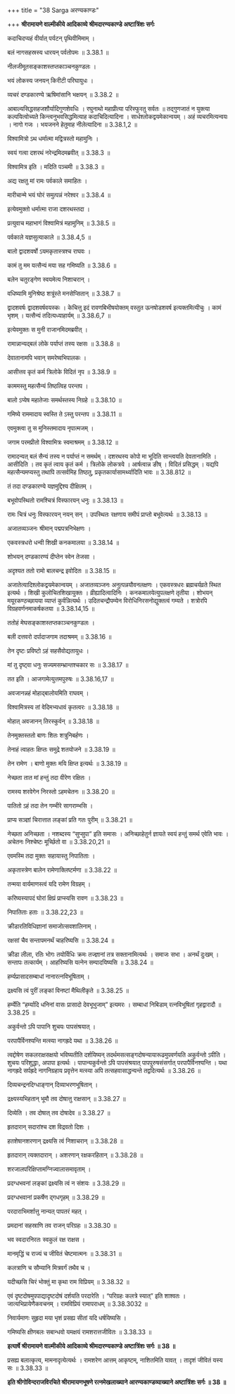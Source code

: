 +++
title = "38 Sarga अरण्यकाण्डः"

+++
**श्रीरामायणे वाल्मीकीये आदिकाव्ये श्रीमदारण्यकाण्डे अष्टात्रिंशः सर्गः**

कदाचिदप्यहं वीर्यात् पर्यटन् पृथिवीमिमाम् ।

बलं नागसहस्रस्य धारयन् पर्वतोपमः ॥ 3.38.1 ॥

नीलजीमूतसङ्काशस्तप्तकाञ्चनकुण्डलः ।

भयं लोकस्य जनयन् किरीटी परिघायुधः ।

व्यचरं दण्डकारण्ये ऋषिमांसानि भक्षयन् ॥ 3.38.2 ॥

आबाल्यसिद्धसहजशौर्यादिगुणशेवधिः । रघुनाथो महाप्रीत्या परिस्फुरतु सर्वतः ॥ तद्गुणजातं न युक्त्या कल्पयित्वोच्यते किन्त्वनुभवसिद्धमित्याह कदाचिदित्यादिना । सार्धश्लोकद्वयमेकान्वयम् । अहं व्यचरमित्यन्वयः । नागो गजः । भयजनने हेतुमाह नीलेत्यादिना ॥ 3.38.1,2 ॥

विश्वामित्रो ऽथ धर्मात्मा मद्वित्रस्तो महामुनिः ।

स्वयं गत्वा दशरथं नरेन्द्रमिदमब्रवीत् ॥ 3.38.3 ॥

विश्वामित्र इति । मदिति पञ्चमी ॥ 3.38.3 ॥

अद्य रक्षतु मां रामः पर्वकाले समाहितः ।

मारीचान्मे भयं घोरं समुत्पन्नं नरेश्वर ॥ 3.38.4 ॥

इत्येवमुक्तो धर्मात्मा राजा दशरथस्तदा ।

प्रत्युवाच महाभागं विश्वामित्रं महामुनिम् ॥ 3.38.5 ॥

पर्वकाले यज्ञसुत्याकाले ॥ 3.38.4,5 ॥

बालो द्वादशवर्षो ऽयमकृतास्त्रश्च राघवः ।

कामं तु मम यत्सैन्यं मया सह गमिष्यति ॥ 3.38.6 ॥

बलेन चतुरङ्गेण स्वयमेत्य निशाचरान् ।

वधिष्यामि मुनिश्रेष्ठ शत्रूंस्ते मनसेप्सितान् ॥ 3.38.7 ॥

द्वादशवर्षः द्वादशवर्षवयस्कः । केचित्तु इदं रावणबिभीषयोक्तम् वस्तुत ऊनषोडशवर्ष इत्यक्तमित्यीचुः । कामं भृशम् । यत्सैन्यं तदित्यध्याहार्यम् ॥ 3.38.6,7 ॥

इत्येवमुक्तः स मुनी राजानमिदमब्रवीत् ।

रामान्नान्यद्बलं लोके पर्याप्तं तस्य रक्षसः ॥ 3.38.8 ॥

देवातानामपि भवान् समरेष्वभिपालकः ।

आसीत्तव कृतं कर्म त्रिलोके विदितं नृप ॥ 3.38.9 ॥

काममस्तु महत्सैन्यं तिष्ठत्विह परन्तप ।

बालो ऽप्येष महातेजाः समर्थस्तस्य निग्रहे ॥ 3.38.10 ॥

गमिष्ये राममादाय स्वस्ति ते ऽस्तु परन्तप ॥ 3.38.11 ॥

एवमुक्त्वा तु स मुनिस्तमादाय नृपात्मजम् ।

जगाम परमप्रीतो विश्वामित्रः स्वमाश्रमम् ॥ 3.38.12 ॥

रामादन्यत् बलं सैन्यं तस्य न पर्याप्तं न समर्थम् । दशरथस्य कोपो मा भूदिति सान्त्वयति देवतानामिति । आसीदिति । तव कृतं त्वाय कृतं कर्म । त्रिलोके लोकत्रये । आर्षत्वान्न ङीष् । विदितं प्रसिद्धम् । यद्यपि महत्सैन्यमप्यस्तु तथापि तत्सर्वमिह तिष्ठतु, प्रकृतकार्यासामर्थ्यादिति भावः ॥ 3.38.812 ॥

तं तदा दण्डकारण्ये यज्ञमुद्दिश्य दीक्षितम् ।

बभूवोपस्थितो रामश्चित्रं विस्फारयन् धनुः ॥ 3.38.13 ॥

रामः चित्रं धनुः विस्फारयन् नयन् सन् । उपस्थितः रक्षणाय समीपं प्राप्तो बभूवेत्यर्थः ॥ 3.38.13 ॥

अजातव्यञ्जनः श्रीमान् पद्मपत्रनिभेक्षणः ।

एकवस्त्रधरो धन्वी शिखी कनकमालया ॥ 3.38.14 ॥

शोभयन् दण्डकारण्यं दीप्तेन स्वेन तेजसा ।

अदृश्यत ततो रामो बालचन्द्र इवोदितः ॥ 3.38.15 ॥

अजातेत्यादिश्लोकद्वयमेकान्वयम् । अजातव्यञ्जनः अनुत्पन्नयौवनलक्षणः । एकवस्त्रधरः ब्रह्मचर्यव्रते स्थित इत्यर्थः । शिखी कुलोचितशिखायुक्तः । व्रीह्यादित्वादिनिः । कनकमालयेत्युपलक्षणे तृतीया । शोभयन् मयूरकण्ठच्छायया व्याप्तं कुर्वन्नित्यर्थः । उदितचन्द्रौपम्येन विरोधिनिरसनोद्युक्तत्वं गम्यते । शत्रोरपि विग्रहवर्णनमाकर्षकतया ॥ 3.38.14,15 ॥

ततोहं मेघसङ्काशस्तप्तकाञ्चनकुण्डलः ।

बली दत्तवरो दर्पादाजगाम तदाश्रमम् ॥ 3.38.16 ॥

तेन दृष्टः प्रविष्टो ऽहं सहसैवोद्यतायुधः ।

मां तु दृष्ट्वा धनुः सज्यमसम्भ्रान्तश्चकार सः ॥ 3.38.17 ॥

तत इति । आजगामेत्युत्तमपुरुषः ॥ 3.38.16,17 ॥

अवजानन्नहं मोहाद्बालोयमिति राघवम् ।

विश्वामित्रस्य तां वेदिमभ्यधावं कृतत्वरः ॥ 3.38.18 ॥

मोहात् अवजानन् तिरस्कुर्वन् ॥ 3.38.18 ॥

तेनमुक्तस्ततो बाणः शितः शत्रुनिबर्हणः ।

तेनाहं त्वाहतः क्षिप्तः समुद्रे शतयोजने ॥ 3.38.19 ॥

तेन रामेण । बाणो मुक्तः मयि क्षिप्त इत्यर्थः ॥ 3.38.19 ॥

नेच्छता तात मां हन्तुं तदा वीरेण रक्षितः ।

रामस्य शरवेगेन निरस्तो ऽहमचेतनः ॥ 3.38.20 ॥

पातितो ऽहं तदा तेन गम्भीरे सागराम्भसि ।

प्राप्य सञ्ज्ञां चिरात्तात लङ्कां प्रति गतः पुरीम् ॥ 3.38.21 ॥

नेच्छता अनिच्छता । नशब्दस्य “सुप्सुपा” इति समासः । अनिच्छाहेतुर्न ज्ञायते स्वयं हन्तुं समर्थ एवेति भावः । अचेतनः निश्चेष्टः मूर्च्छितो वा ॥ 3.38.20,21 ॥

एवमस्मि तदा मुक्तः सहायास्तु निपातिताः ।

अकृतास्त्रेण बालेन रामेणाक्लिष्टर्मणा ॥ 3.38.22 ॥

तन्मया वार्यमाणस्त्वं यदि रामेण विग्रहम् ।

करिष्यस्यापदं घोरां क्षिप्रं प्राप्स्यसि रावण ॥ 3.38.23 ॥

निपातिताः हताः ॥ 3.38.22,23 ॥

क्रीडारतिविधिज्ञानां समाजोत्सवशालिनाम् ।

रक्षसां चैव सन्तापमनर्थं चाहरिष्यसि ॥ 3.38.24 ॥

क्रीडा लीला, रतिः भोगः तयोर्विधिः क्रमः तज्ज्ञानां तत्र सक्तानामित्यर्थः । समाजः सभा । अनर्थं दुःखम् । सन्तापः तत्कार्यम् । आहरिष्यसि यत्नेन सम्पादयिष्यसि ॥ 3.38.24 ॥

हर्म्यप्रासादसम्बाधां नानारत्नविभूषिताम् ।

द्रक्ष्यसि त्वं पुरीं लङ्कां विनष्टां मैथिलीकृते ॥ 3.38.25 ॥

हर्म्येति “हर्म्यादि धनिनां वासः प्रासादो देवभूभुजाम्” इत्यमरः । सम्बाधां निबिडाम् रत्नविभूषितां गृहद्वारादौ ॥ 3.38.25 ॥

अकुर्वन्तो ऽपि पापानि शुचयः पापसंश्रयात् ।

परपापैर्विनश्यन्ति मत्स्या नागह्रदे यथा ॥ 3.38.26 ॥

त्वद्दोषेण सकलराक्षसक्षयो भविष्यतीति दर्शयिष्यन् तदर्थमसत्सङ्गदोषन्यायारूढमुपवर्णयति अकुर्वन्तो ऽपीति । शुचयः परिशुद्धाः, अपापा इत्यर्थः । पापान्यकुर्वन्तो ऽपि पापसंश्रयात् पापपुरुषसंसर्गात् परपापैर्विनश्यन्ति । यथा नागह्रदे सर्पह्रदे नागनिग्रहाय प्रवृत्तेन मत्स्या अपि तत्सहवासाद्धन्यन्ते तद्वदित्यर्थः ॥ 3.38.26 ॥

दिव्यचन्द्रनदिग्धाङ्गान् दिव्याभरणभूषितान् ।

द्रक्ष्यस्यभिहतान् भूमौ तव दोषात्तु राक्षसान् ॥ 3.38.27 ॥

दिव्येति । तव दोषात् तव दोषादेव ॥ 3.38.27 ॥

हृतदारान् सदारांश्च दश विद्रवतो दिशः ।

हतशेषानशरणान् द्रक्ष्यसि त्वं निशाचरान् ॥ 3.38.28 ॥

हृतदारान् त्यक्तदारान् । अशरणान् रक्षकरहितान् ॥ 3.38.28 ॥

शरजालपरिक्षिप्तामग्निज्वालासमावृताम् ।

प्रदग्धभवनां लङ्कां द्रक्ष्यसि त्वं न संशयः ॥ 3.38.29 ॥

प्रदग्धभवानां प्रकर्षेण द्गधगृहम् ॥ 3.38.29 ॥

परदाराभिमर्शात्तु नान्यत् पापतरं महत् ।

प्रमदानां सहस्राणि तव राजन् परिग्रहः ॥ 3.38.30 ॥

भव स्वदारनिरतः स्वकुलं रक्ष राक्षस ।

मानमृद्धिं च राज्यं च जीवितं चेष्टमात्मनः ॥ 3.38.31 ॥

कलत्राणि च सौम्यानि मित्रवर्गं तथैव च ।

यदीच्छसि चिरं भोक्तुं मा कृथा राम विप्रियम् ॥ 3.38.32 ॥

एवं दृष्टदोषमुपपाद्यादृष्टदोषं दर्शयति परदारेति । “परिग्रहः कलत्रे स्यात्” इति शाश्वतः । जात्यभिप्रायेणैकवचनम् । रामविप्रियं रामापराधम् ॥ 3.38.3032 ॥

निवार्यमाणः सुहृदा मया भृशं प्रसह्य सीतां यदि धर्षयिष्यसि ।

गमिष्यसि क्षीणबलः सबान्धवो यमक्षयं रामशरात्तजीवितः ॥ 3.38.33 ॥

**इत्यार्षे श्रीरामायणे वाल्मीकीये आदिकाव्ये श्रीमदारण्यकाण्डे अष्टात्रिंशः सर्गः ॥ 38 ॥**

प्रसह्य बलात्कृत्य, मामनादृत्येत्यर्थः । रामशरेण आत्तम् आकृष्टम्, नाशितमिति यावत् । तादृशं जीवितं यस्य सः ॥ 3.38.33 ॥

**इति श्रीगोविन्दराजविरचिते श्रीरामायणभूषणे रत्नमेखलाख्याने आरण्यकाण्डव्याख्याने अष्टात्रिंशः सर्गः ॥ 38 ॥**
